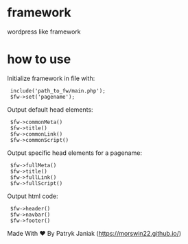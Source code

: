 # framework
wordpress like framework

# how to use
Initialize framework in file with:

     include('path_to_fw/main.php'); 
     $fw->set('pagename');

 Output default head elements: 
 
     $fw->commonMeta()
     $fw->title()
     $fw->commonLink()
     $fw->commonScript()

 Output specific head elements for a pagename:
 
     $fw->fullMeta()
     $fw->title()
     $fw->fullLink()
     $fw->fullScript()

 Output html code:
 
     $fw->header()
     $fw->navbar()
     $fw->footer()

 Made With ♥ By Patryk Janiak (https://morswin22.github.io/)
